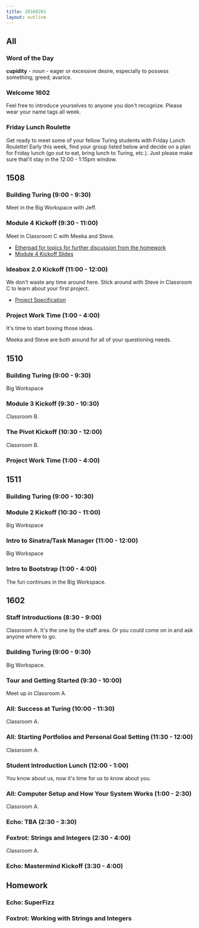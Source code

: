 ```yaml
---
title: 20160201
layout: outline
---
```


## All

### Word of the Day

**cupidity** - *noun* - eager or excessive desire, especially to possess something; greed; avarice.

### Welcome 1602

Feel free to introduce yourselves to anyone you don't recognize. Please wear your name tags all week.

### Friday Lunch Roulette

Get ready to meet some of your fellow Turing students with Friday Lunch
Roulette! Early this week, find your group listed below and decide on a plan
for Friday lunch (go out to eat, bring lunch to Turing, etc.). Just please
make sure that'll stay in the 12:00 - 1:15pm window.


## 1508

### Building Turing (9:00 - 9:30)

Meet in the Big Workspace with Jeff.

### Module 4 Kickoff (9:30 - 11:00)

Meet in Classroom C with Meeka and Steve.

- [Etherpad for topics for further discussion from the homework](https://public.etherpad-mozilla.org/p/1508-javascript)
- [Module 4 Kickoff Slides](https://www.icloud.com/keynote/000zBCx40R8iIKl_vdN6PEjdA#Module_4_Kickoff%2C_2015-11-30)

### Ideabox 2.0 Kickoff (11:00 - 12:00)

We don't waste any time around here. Stick around with Steve in Classroom C to learn about your first project.

- [Project Specification](https://github.com/turingschool/curriculum/blob/master/source/projects/revenge_of_idea_box.markdown)

### Project Work Time (1:00 - 4:00)

It's time to start boxing those ideas.

Meeka and Steve are both around for all of your questioning needs.


## 1510

### Building Turing (9:00 - 9:30)

Big Workspace

### Module 3 Kickoff (9:30 - 10:30)

Classroom B.

### The Pivot Kickoff (10:30 - 12:00)

Classroom B.

### Project Work Time (1:00 - 4:00)


## 1511

### Building Turing (9:00 - 10:30)

### Module 2 Kickoff (10:30 - 11:00)

Big Workspace

### Intro to Sinatra/Task Manager (11:00 - 12:00)

Big Workspace

### Intro to Bootstrap (1:00 - 4:00)

The fun continues in the Big Workspace.


## 1602

### Staff Introductions (8:30 - 9:00)

Classroom A. It's the one by the staff area. Or you could come on in and
ask anyone where to go.

### Building Turing (9:00 - 9:30)

Big Workspace.

### Tour and Getting Started (9:30 - 10:00)

Meet up in Classroom A.

### All: Success at Turing (10:00 - 11:30)

Classroom A.

### All: Starting Portfolios and Personal Goal Setting (11:30 - 12:00)

Classroom A.

### Student Introduction Lunch (12:00 - 1:00)

You know about us, now it's time for us to know about you.

### All: Computer Setup and How Your System Works (1:00 - 2:30)

Classroom A.

### Echo: TBA (2:30 - 3:30)

### Foxtrot: Strings and Integers (2:30 - 4:00)

Classroom A.

### Echo: Mastermind Kickoff (3:30 - 4:00)


## Homework

### Echo: SuperFizz

### Foxtrot: Working with Strings and Integers
